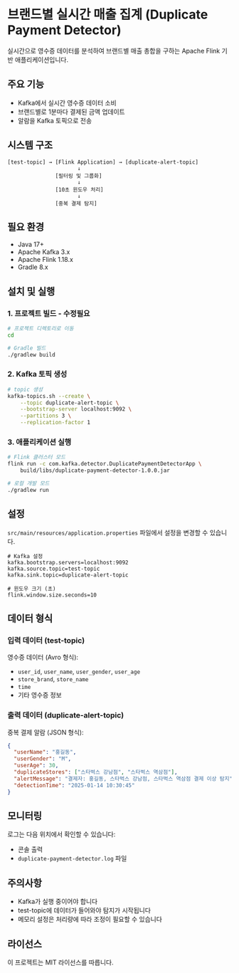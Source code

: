 #  브랜드별 실시간 매출 집계 (Duplicate Payment Detector)

실시간으로 영수증 데이터를 분석하여 브랜드별 매출 총합을 구하는 Apache Flink 기반 애플리케이션입니다.

## 주요 기능

- Kafka에서 실시간 영수증 데이터 소비
- 브랜드별로 1분마다 결제된 금액 업데이트
- 알람을 Kafka 토픽으로 전송

## 시스템 구조

```
[test-topic] → [Flink Application] → [duplicate-alert-topic]
                      ↓
               [필터링 및 그룹화]
                      ↓
               [10초 윈도우 처리]
                      ↓
               [중복 결제 탐지]
```

## 필요 환경

- Java 17+
- Apache Kafka 3.x
- Apache Flink 1.18.x
- Gradle 8.x

## 설치 및 실행

### 1. 프로젝트 빌드 - 수정필요

```bash
# 프로젝트 디렉토리로 이동
cd 

# Gradle 빌드
./gradlew build
```

### 2. Kafka 토픽 생성

```bash
# topic 생성
kafka-topics.sh --create \
    --topic duplicate-alert-topic \
    --bootstrap-server localhost:9092 \
    --partitions 3 \
    --replication-factor 1
```

### 3. 애플리케이션 실행

```bash
# Flink 클러스터 모드
flink run -c com.kafka.detector.DuplicatePaymentDetectorApp \
    build/libs/duplicate-payment-detector-1.0.0.jar

# 로컬 개발 모드
./gradlew run
```

## 설정

`src/main/resources/application.properties` 파일에서 설정을 변경할 수 있습니다.

```properties
# Kafka 설정
kafka.bootstrap.servers=localhost:9092
kafka.source.topic=test-topic
kafka.sink.topic=duplicate-alert-topic

# 윈도우 크기 (초)
flink.window.size.seconds=10
```

## 데이터 형식

### 입력 데이터 (test-topic)

영수증 데이터 (Avro 형식):
- `user_id`, `user_name`, `user_gender`, `user_age`
- `store_brand`, `store_name`
- `time`
- 기타 영수증 정보

### 출력 데이터 (duplicate-alert-topic)

중복 결제 알람 (JSON 형식):
```json
{
  "userName": "홍길동",
  "userGender": "M",
  "userAge": 30,
  "duplicateStores": ["스타벅스 강남점", "스타벅스 역삼점"],
  "alertMessage": "결제자: 홍길동, 스타벅스 강남점, 스타벅스 역삼점 결제 이상 탐지",
  "detectionTime": "2025-01-14 10:30:45"
}
```

## 모니터링

로그는 다음 위치에서 확인할 수 있습니다:
- 콘솔 출력
- `duplicate-payment-detector.log` 파일

## 주의사항

- Kafka가 실행 중이어야 합니다
- test-topic에 데이터가 들어와야 탐지가 시작됩니다
- 메모리 설정은 처리량에 따라 조정이 필요할 수 있습니다

## 라이선스

이 프로젝트는 MIT 라이선스를 따릅니다.
